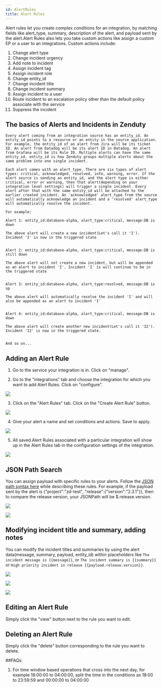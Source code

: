 ```yaml
---
id: AlertRules
title: Alert Rules
---
```

Alert rules let you create complex conditions for an integration, by matching fields like alert_type, summary, description of the alert, and payload sent by the alert.Alert Rules also lets you take custom actions like assign a custom EP or a user to an integrations. Custom actions include: 
1. Change alert type
2. Change incident urgency
3. Add note to incident
4. Assign incident tag
5. Assign incident role
6. Change entity_id
7. Change incident title
8. Change incident summary
9. Assign incident to a user
10. Route incident to an escalation policy other than the default policy associate with the service
11. Suppress the incident

## The basics of Alerts and Incidents in Zenduty
```
Every alert coming from an integration source has an entity_id. An entity_id points to a resource or an entity in the source application. For example, the entity_id of an alert from Jira will be its ticket ID. An alert from Datadog will be its alert ID in Datadog. An alert from Grafana will be its Rule ID. Multiple alerts can have the same entity_id. entity_id is how Zenduty groups multiple alerts about the same problem into one single incident.

Each alert comes with an alert_type. There are six types of alert types: critical, acknowledged, resolved, info, warning, error. If the alert source is sending an entity_id, and the alert type is either critical, error or warning, then that alert(depending on your integration level settings) will trigger a single incident. Every alert after that with the same entity_id will be attached to the earlier created incident. An 'acknowledged' alert_type from the source will automatically acknowledge an incident and a 'resolved' alert_type will automatically resolve the incident.

For example:

Alert 1: entity_id:database-alpha, alert_type:critical, message:DB is down

The above alert will create a new incident(Let's call it 'I'). Incident 'I' is now in the triggered state


Alert 2: entity_id:database-alpha, alert_type:critical, message:DB is still down

The above alert will not create a new incident, but will be appended as an alert to incident 'I'. Incident 'I' is will continue to be in the triggered state


Alert 3: entity_id:database-alpha, alert_type:resolved, message:DB is up

The above alert will automatically resolve the incident 'I' and will also be appended as an alert to incident 'I'


Alert 4: entity_id:database-alpha, alert_type:critical, message:DB is down

The above alert will create another new incident(Let's call it 'I2'). Incident 'I2' is now in the triggered state. 


And so on...
```

## Adding an Alert Rule
1. Go to the service your integration is in. Click on "manage".

2. Go to the "integrations" tab and choose the integration for which you want to add Alert Rules. Click on "configure".

![](/img/alert_1.png)

3. Click on the "Alert Rules" tab. Click on the "Create Alert Rule" button.

![](/img/alert_2.png)

4. Give your alert a name and set conditions and actions. Save to apply. 

![](/img/alert_3.png)

5. All saved Alert Rules associated with a particular integration will show up in the Alert Rules tab in the configuration settings of the integration. 

![](/img/alert_4.png)

## JSON Path Search
You can assign payload with specific rules to your alerts. Follow the [JSON path syntax here](https://restfulapi.net/json-jsonpath/) while describing these rules. For example, if the payload sent by the alert is {"project":"zd-test", "release":{"version":"2.3.1"}}, then to compare the release version, your JSONPath will be $.release.version.

![](/img/alert_5.png)

![](/img/alert_6.png)

## Modifying incident title and summary, adding notes
You can modify the incident titles and summaries by using the alert data(message, summary, payload, entity_id) within placeholders like `The incident message is {{message}}`, or `The incident summary is {{summary}}` or `High priority incident in release {{payload.release.version}}`.

![](/img/alert_7.png)

![](/img/alert_8.png)

![](/img/alert_9.png)

## Editing an Alert Rule
Simply click the "view" button next to the rule you want to edit.

## Deleting an Alert Rule
Simply click the "delete" button corresponding to the rule you want to delete.

##FAQs:

1. For time window based operations that cross into the next day, for example 18:00:00 to 04:00:00, split the time in the conditions as 18:00 to 23:59:59 and 00:00:00 to 04:00:00

